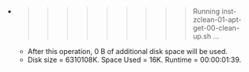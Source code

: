 * >>>>>>>>> Running inst-zclean-01-apt-get-00-clean-up.sh ...
  * After this operation, 0 B of additional disk space will be used.
  * Disk size = 6310108K. Space Used = 16K. Runtime = 00:00:01:39.
